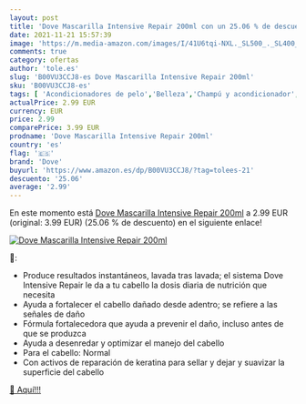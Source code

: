 ```yaml
---
layout: post
title: 'Dove Mascarilla Intensive Repair 200ml con un 25.06 % de descuento'
date: 2021-11-21 15:57:39
image: 'https://m.media-amazon.com/images/I/41U6tqi-NXL._SL500_._SL400_.jpg'
comments: true
category: ofertas
author: 'tole.es'
slug: 'B00VU3CCJ8-es Dove Mascarilla Intensive Repair 200ml'
sku: 'B00VU3CCJ8-es'
tags: [ 'Acondicionadores de pelo','Belleza','Champú y acondicionador','Cuidado del cabello','dove', ]
actualPrice: 2.99 EUR
currency: EUR
price: 2.99
comparePrice: 3.99 EUR
prodname: 'Dove Mascarilla Intensive Repair 200ml'
country: 'es'
flag: '🇪🇸'
brand: 'Dove'
buyurl: 'https://www.amazon.es/dp/B00VU3CCJ8/?tag=tolees-21'
descuento: '25.06'
average: '2.99'
---
```


En este momento está [Dove Mascarilla Intensive Repair 200ml](https://www.amazon.es/dp/B00VU3CCJ8/?tag=tolees-21) a 2.99 EUR (original: 3.99 EUR) (25.06 %  de descuento) en el siguiente enlace!

[![Dove Mascarilla Intensive Repair 200ml](https://m.media-amazon.com/images/I/41U6tqi-NXL._SL500_._SL400_.jpg)](https://www.amazon.es/dp/B00VU3CCJ8/?tag=tolees-21)

🔎:

- Produce resultados instantáneos, lavada tras lavada; el sistema Dove Intensive Repair le da a tu cabello la dosis diaria de nutrición que necesita
- Ayuda a fortalecer el cabello dañado desde adentro; se refiere a las señales de daño
- Fórmula fortalecedora que ayuda a prevenir el daño, incluso antes de que se produzca
- Ayuda a desenredar y optimizar el manejo del cabello
- Para el cabello: Normal
- Con activos de reparación de keratina para sellar y dejar y suavizar la superficie del cabello

[🛒 Aquí!!!](https://www.amazon.es/dp/B00VU3CCJ8/?tag=tolees-21)
